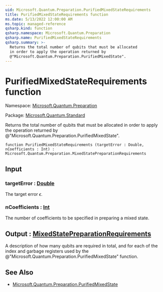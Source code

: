```yaml
---
uid: Microsoft.Quantum.Preparation.PurifiedMixedStateRequirements
title: PurifiedMixedStateRequirements function
ms.date: 5/13/2022 12:00:00 AM
ms.topic: managed-reference
qsharp.kind: function
qsharp.namespace: Microsoft.Quantum.Preparation
qsharp.name: PurifiedMixedStateRequirements
qsharp.summary: >-
  Returns the total number of qubits that must be allocated
  in order to apply the operation returned by
  @"Microsoft.Quantum.Preparation.PurifiedMixedState".
---
```


# PurifiedMixedStateRequirements function

Namespace: [Microsoft.Quantum.Preparation](xref:Microsoft.Quantum.Preparation)

Package: [Microsoft.Quantum.Standard](https://nuget.org/packages/Microsoft.Quantum.Standard)


Returns the total number of qubits that must be allocatedin order to apply the operation returned by@"Microsoft.Quantum.Preparation.PurifiedMixedState".

```qsharp
function PurifiedMixedStateRequirements (targetError : Double, nCoefficients : Int) : Microsoft.Quantum.Preparation.MixedStatePreparationRequirements
```


## Input

### targetError : [Double](xref:microsoft.quantum.qsharp.valueliterals#double-literals)

The target error $\epsilon$.


### nCoefficients : [Int](xref:microsoft.quantum.qsharp.valueliterals#int-literals)

The number of coefficients to be specified in preparing a mixed state.



## Output : [MixedStatePreparationRequirements](xref:Microsoft.Quantum.Preparation.MixedStatePreparationRequirements)

A description of how many qubits are required in total, and for each ofthe index and garbage registers used by the@"Microsoft.Quantum.Preparation.PurifiedMixedState" function.

## See Also

- [Microsoft.Quantum.Preparation.PurifiedMixedState](xref:Microsoft.Quantum.Preparation.PurifiedMixedState)